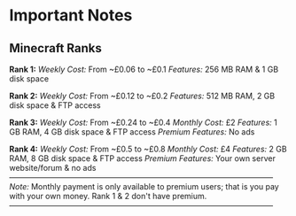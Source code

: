 # Important Notes
Minecraft Ranks
----------------
**Rank 1:**
*Weekly Cost:* From ~£0.06 to ~£0.1
*Features:* 256 MB RAM & 1 GB disk space

**Rank 2:**
*Weekly Cost:* From ~£0.12 to ~£0.2
*Features:* 512 MB RAM, 2 GB disk space & FTP access

**Rank 3:**
*Weekly Cost:* From ~£0.24 to ~£0.4
*Monthly Cost:* £2
*Features:* 1 GB RAM, 4 GB disk space & FTP access
*Premium Features:* No ads

**Rank 4:**
*Weekly Cost:* From ~£0.5 to ~£0.8
*Monthly Cost:* £4
*Features:* 2 GB RAM, 8 GB disk space & FTP access
*Premium Features:* Your own server website/forum & no ads
——————————————————————————————————
*Note:* Monthly payment is only available to premium users; that is you pay with your own money. Rank 1 & 2 don't have premium.
——————————————————————————————————
